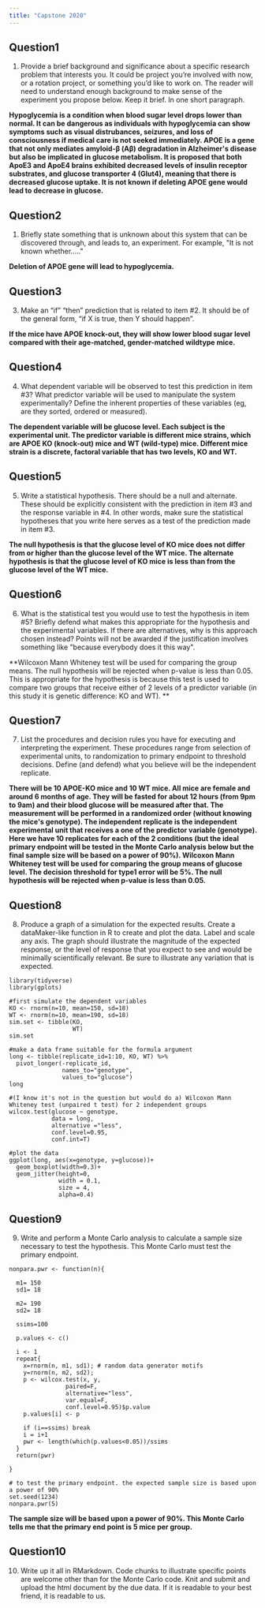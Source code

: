 ```yaml
---
title: "Capstone 2020"
---
```


## Question1

1) Provide a brief background and significance about a specific research problem that interests you. It could be project you’re involved with now, or a rotation project, or something you’d like to work on. The reader will need to understand enough background to make sense of the experiment you propose below. Keep it brief. In one short paragraph.

**Hypoglycemia is a condition when blood sugar level drops lower than normal. It can be dangerous as individuals with hypoglycemia can show symptoms such as visual distrubances, seizures, and loss of consciousness if medical care is not seeked immediately. APOE is a gene that not only mediates amyloid-β (Aβ) degradation in Alzheimer's disease but also be implicated in glucose metabolism. It is proposed that both ApoE3 and ApoE4 brains exhibited decreased levels of  insulin receptor substrates, and glucose transporter 4 (Glut4), meaning that there is decreased glucose uptake. It is not known if deleting APOE gene would lead to decrease in glucose.**

## Question2

1) Briefly state something that is unknown about this system that can be discovered through, and leads to, an experiment.  For example, "It is not known whether....."

**Deletion of APOE gene will lead to hypoglycemia.**

## Question3

3) Make an “if” “then” prediction that is related to item #2. It should be of the general form, “if X is true, then Y should happen”.

**If the mice have APOE knock-out, they will show lower blood sugar level compared with their age-matched, gender-matched wildtype mice.**

## Question4

4) What dependent variable will be observed to test this prediction in item #3? What predictor variable will be used to manipulate the system experimentally? Define the inherent properties of these variables (eg, are they sorted, ordered or measured).

**The dependent variable will be glucose level. Each subject is the experimental unit. The predictor variable is different mice strains, which are APOE KO (knock-out) mice and WT (wild-type) mice. Different mice strain is a discrete, factoral variable that has two levels, KO and WT.**

## Question5

5) Write a statistical hypothesis.  There should be a null and alternate. These should be explicitly consistent with the prediction in item #3 and the response variable in #4. In other words, make sure the statistical hypotheses that you write here serves as a test of the prediction made in item #3.

**The null hypothesis is that the glucose level of KO mice does not differ from or higher than the glucose level of the WT mice. The alternate hypothesis is that the glucose level of KO mice is less than from the glucose level of the WT mice.**

## Question6

6) What is the statistical test you would use to test the hypothesis in item #5? Briefly defend what makes this appropriate for the hypothesis and the experimental variables. If there are alternatives, why is this approach chosen instead? Points will not be awarded if the justification involves something like "because everybody does it this way".

**Wilcoxon Mann Whiteney test will be used for comparing the group means. The null hypothesis will be rejected when p-value is less than 0.05. This is appropriate for the hypothesis is because this test is used to compare two groups that receive either of 2 levels of a predictor variable (in this study it is genetic difference: KO and WT). **

## Question7

7) List the procedures and decision rules you have for executing and interpreting the experiment. These procedures range from selection of experimental units, to randomization to primary endpoint to threshold decisions. Define (and defend) what you believe will be the independent replicate.

**There will be 10 APOE-KO mice and 10 WT mice. All mice are female and around 6 months of age. They will be fasted for about 12 hours (from 9pm to 9am) and their blood glucose will be measured after that. The measurement will be performed in a randomized order (without knowing the mice's genotype). The independent replicate is the independent experimental unit that receives a one of the predictor variable (genotype). Here we have 10 replicates for each of the 2 conditions (but the ideal primary endpoint will be tested in the Monte Carlo analysis below but the final sample size will be based on a power of 90%). Wilcoxon Mann Whiteney test will be used for comparing the group means of glucose level. The decision threshold for type1 error will be 5%. The null hypothesis will be rejected when p-value is less than 0.05.**

## Question8

8) Produce a graph of a simulation for the expected results. Create a dataMaker-like function in R to create and plot the data. Label and scale any axis. The graph should illustrate the magnitude of the expected response, or the level of response that you expect to see and would be minimally scientifically relevant. Be sure to illustrate any variation that is expected.

```{r}
library(tidyverse)
library(gplots)
```

```{r}
#first simulate the dependent variables
KO <- rnorm(n=10, mean=150, sd=18)
WT <- rnorm(n=10, mean=190, sd=18)
sim.set <- tibble(KO,
                  WT)
sim.set

#make a data frame suitable for the formula argument
long <- tibble(replicate_id=1:10, KO, WT) %>%  
  pivot_longer(-replicate_id, 
               names_to="genotype", 
               values_to="glucose")
long

#(I know it's not in the question but would do a) Wilcoxon Mann Whiteney test (unpaired t test) for 2 independent groups
wilcox.test(glucose ~ genotype, 
            data = long, 
            alternative ="less", 
            conf.level=0.95, 
            conf.int=T)

#plot the data
ggplot(long, aes(x=genotype, y=glucose))+
  geom_boxplot(width=0.3)+
  geom_jitter(height=0, 
              width = 0.1, 
              size = 4, 
              alpha=0.4)
```

## Question9

9) Write and perform a Monte Carlo analysis to calculate a sample size necessary to test the hypothesis. This Monte Carlo must test the primary endpoint.

```{r}
nonpara.pwr <- function(n){
  
  m1= 150 
  sd1= 18 
  
  m2= 190 
  sd2= 18 
  
  ssims=100
  
  p.values <- c()
  
  i <- 1
  repeat{
    x=rnorm(n, m1, sd1); # random data generator motifs
    y=rnorm(n, m2, sd2);
    p <- wilcox.test(x, y, 
                paired=F, 
                alternative="less", 
                var.equal=F,
                conf.level=0.95)$p.value
    p.values[i] <- p
    
    if (i==ssims) break
    i = i+1
    pwr <- length(which(p.values<0.05))/ssims
  }
  return(pwr)
  
}

# to test the primary endpoint. the expected sample size is based upon a power of 90%
set.seed(1234)
nonpara.pwr(5)
```

**The sample size will be based upon a power of 90%. This Monte Carlo tells me that the primary end point is 5 mice per group.**

## Question10

10) Write up it all in RMarkdown. Code chunks to illustrate specific points are welcome other than for the Monte Carlo code. Knit and submit and upload the html document by the due data. If it is readable to your best friend, it is readable to us.
